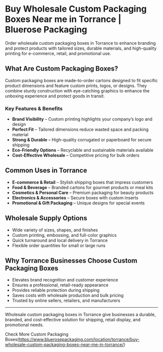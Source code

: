 # Buy Wholesale Custom Packaging Boxes Near me in Torrance | Bluerose Packaging

Order wholesale custom packaging boxes in Torrance to enhance branding and protect products with tailored sizes, durable materials, and high-quality printing for e-commerce, retail, and promotional use.

## What Are Custom Packaging Boxes?

Custom packaging boxes are made-to-order cartons designed to fit specific product dimensions and feature custom prints, logos, or designs. They combine sturdy construction with eye-catching graphics to enhance the unboxing experience and protect goods in transit.

### Key Features & Benefits

- **Brand Visibility** – Custom printing highlights your company’s logo and design  
- **Perfect Fit** – Tailored dimensions reduce wasted space and packing material  
- **Strong & Durable** – High-quality corrugated or paperboard for secure shipping  
- **Eco-Friendly Options** – Recyclable and sustainable materials available  
- **Cost-Effective Wholesale** – Competitive pricing for bulk orders  

## Common Uses in Torrance

- **E-commerce & Retail** – Stylish shipping boxes that impress customers  
- **Food & Beverage** – Branded cartons for gourmet products or meal kits  
- **Cosmetics & Personal Care** – Premium packaging for beauty products  
- **Electronics & Accessories** – Secure boxes with custom inserts  
- **Promotional & Gift Packaging** – Unique designs for special events  

## Wholesale Supply Options

- Wide variety of sizes, shapes, and finishes  
- Custom printing, embossing, and full-color graphics  
- Quick turnaround and local delivery in Torrance  
- Flexible order quantities for small or large runs  

## Why Torrance Businesses Choose Custom Packaging Boxes

- Elevates brand recognition and customer experience  
- Ensures a professional, retail-ready appearance  
- Provides reliable protection during shipping  
- Saves costs with wholesale production and bulk pricing  
- Trusted by online sellers, retailers, and manufacturers  

---

Wholesale custom packaging boxes in Torrance give businesses a durable, branded, and cost-effective solution for shipping, retail display, and promotional needs.

Check More Custom Packaging Boxes(https://www.bluerosepackaging.com/location/torrance/buy-wholesale-custom-packaging-boxes-near-me-in-torrance/)
